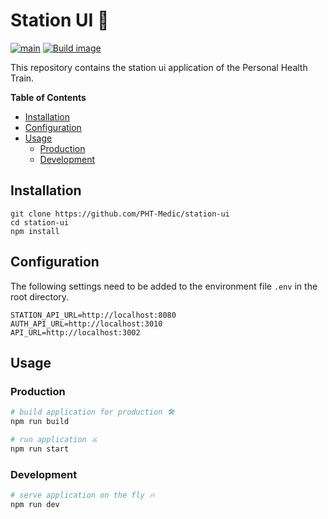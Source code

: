 # Station UI 🍭

[![main](https://github.com/PHT-Medic/station-ui/actions/workflows/main.yml/badge.svg)](https://github.com/PHT-Medic/station-ui/actions/workflows/main.yml)
[![Build image](https://github.com/PHT-Medic/station-ui/actions/workflows/build.yml/badge.svg)](https://github.com/PHT-Medic/station-ui/actions/workflows/build.yml)

This repository contains the station ui application of the Personal Health Train.

**Table of Contents**

- [Installation](#installation)
- [Configuration](#configuration)
- [Usage](#usage)
    - [Production](#production)
    - [Development](#development)

## Installation

```shell
git clone https://github.com/PHT-Medic/station-ui
cd station-ui
npm install
```

## Configuration
The following settings need to be added to the environment file `.env` in the root directory.
```
STATION_API_URL=http://localhost:8080
AUTH_API_URL=http://localhost:3010
API_URL=http://localhost:3002
```

## Usage

### Production

``` bash
# build application for production 🛠
npm run build

# run application ⚔
npm run start
```

### Development

``` bash
# serve application on the fly 🔥
npm run dev
````
